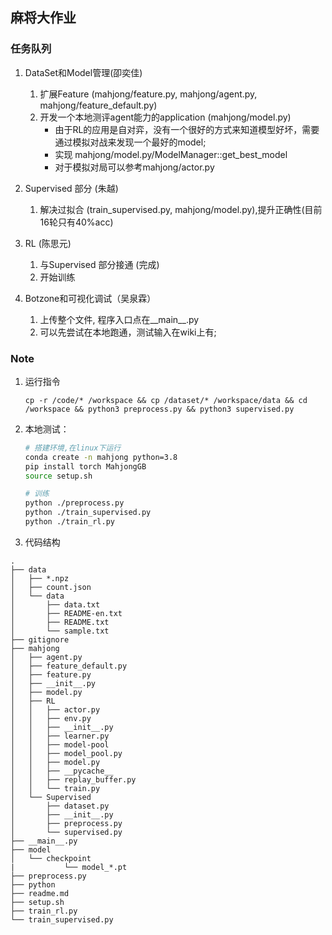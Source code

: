## 麻将大作业

### 任务队列

1. DataSet和Model管理(卲奕佳)
    1. 扩展Feature (mahjong/feature.py, mahjong/agent.py, mahjong/feature_default.py)
    2. 开发一个本地测评agent能力的application (mahjong/model.py)
        - 由于RL的应用是自对弈，没有一个很好的方式来知道模型好坏，需要通过模拟对战来发现一个最好的model;
        - 实现 mahjong/model.py/ModelManager::get_best_model
        - 对于模拟对局可以参考mahjong/actor.py

2. Supervised 部分 (朱越)
    1. 解决过拟合 (train_supervised.py, mahjong/model.py),提升正确性(目前16轮只有40%acc)

3. RL (陈思元)
    1. 与Supervised 部分接通 (完成)
    2. 开始训练

4. Botzone和可视化调试（吴泉霖）
    1. 上传整个文件, 程序入口点在__main__.py
    2. 可以先尝试在本地跑通，测试输入在wiki上有;

### Note
1. 运行指令
   ```shell
   cp -r /code/* /workspace && cp /dataset/* /workspace/data && cd /workspace && python3 preprocess.py && python3 supervised.py
   ```

2. 本地测试：
    ```sh
    # 搭建环境,在linux下运行
    conda create -n mahjong python=3.8 
    pip install torch MahjongGB
    source setup.sh 
    
    # 训练
    python ./preprocess.py
    python ./train_supervised.py
    python ./train_rl.py
    ```

3. 代码结构
```
.
├── data
│   ├── *.npz
│   ├── count.json
│   └── data
│       ├── data.txt
│       ├── README-en.txt
│       ├── README.txt
│       └── sample.txt
├── gitignore
├── mahjong
│   ├── agent.py
│   ├── feature_default.py
│   ├── feature.py
│   ├── __init__.py
│   ├── model.py
│   ├── RL
│   │   ├── actor.py
│   │   ├── env.py
│   │   ├── __init__.py
│   │   ├── learner.py
│   │   ├── model-pool
│   │   ├── model_pool.py
│   │   ├── model.py
│   │   ├── __pycache__
│   │   ├── replay_buffer.py
│   │   └── train.py
│   └── Supervised
│       ├── dataset.py
│       ├── __init__.py
│       ├── preprocess.py
│       └── supervised.py
├── __main__.py
├── model
│   └── checkpoint
|           └── model_*.pt
├── preprocess.py
├── python
├── readme.md
├── setup.sh
├── train_rl.py
└── train_supervised.py

```
